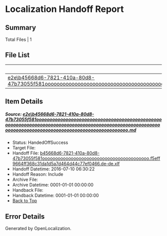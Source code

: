 # <a name='report-top'></a> Localization Handoff Report

## Summary
 Total Files | 1

## File List
 Source File | Status | Details 
 ----------- | ------ | ------- 
 [e2e\b45668d6-7821-410a-80d8-47b73055f581ooooooooooooooooooooooooooooooooooooooooooooooooooooooooooooooooooooooooooooooooooooooooooooooooooooooooooooooooooooooooooooooooooooooooooooooooooooooo.md](https://github.com/OpenLocalizationTestOrg/oltest/blob/e685c33198d070039b327b4f567898b44a914006/e2e/b45668d6-7821-410a-80d8-47b73055f581ooooooooooooooooooooooooooooooooooooooooooooooooooooooooooooooooooooooooooooooooooooooooooooooooooooooooooooooooooooooooooooooooooooooooooooooooooooooo.md) | HandedOffSuccess | [Details](#36f57d14ddc086f82b57657bece2fedd9a809a981)

## Item Details
##### <a name='36f57d14ddc086f82b57657bece2fedd9a809a981'></a> Source: [e2e\b45668d6-7821-410a-80d8-47b73055f581ooooooooooooooooooooooooooooooooooooooooooooooooooooooooooooooooooooooooooooooooooooooooooooooooooooooooooooooooooooooooooooooooooooooooooooooooooooooo.md](https://github.com/OpenLocalizationTestOrg/oltest/blob/e685c33198d070039b327b4f567898b44a914006/e2e/b45668d6-7821-410a-80d8-47b73055f581ooooooooooooooooooooooooooooooooooooooooooooooooooooooooooooooooooooooooooooooooooooooooooooooooooooooooooooooooooooooooooooooooooooooooooooooooooooooo.md)
* Status: HandedOffSuccess
* Target File: 
* Handoff File: [b45668d6-7821-410a-80d8-47b73055f581ooooooooooooooooooooooooooooooooooooooooo.f5eff9664ff368c31da1d5a7d464d44c77ef0466.de-de.xlf](https://github.com/OpenLocalizationTestOrg/olhandoff-e2e/blob/c32358b0708e86766f96af71e4e5bfda51df948d/ol-handoff/OpenLocalizationTestOrg/oltest-dede-fly/ci/ht/b45668d6-7821-410a-80d8-47b73055f581ooooooooooooooooooooooooooooooooooooooooo.f5eff9664ff368c31da1d5a7d464d44c77ef0466.de-de.xlf)
* Handoff Datetime: 2016-07-10 06:30:22
* Handoff Reason: Include
* Archive File: 
* Archive Datetime: 0001-01-01 00:00:00
* Handback File: 
* Handback Datetime: 0001-01-01 00:00:00
* [Back to Top](#report-top)


## Error Details

Generated by OpenLocalization.
